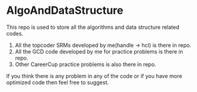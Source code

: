 AlgoAndDataStructure
====================

This repo is used to store all the algorithms and data structure related codes.

1. All the topcoder SRMs developed by me(handle -> hcl) is there in repo.
2. All the GCD code developed by me for practice problems is there in repo.
3. Other CareerCup practice problems is also there in repo.


If you think there is any problem in any of the code or if you have more optimized code then feel free to suggest.


